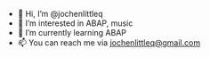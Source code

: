 - 👋 Hi, I’m @jochenlittleq
- 👀 I’m interested in ABAP, music
- 🌱 I’m currently learning ABAP
- 📫 You can reach me via jochenlittleq@gmail.com

<!---
jochenlittleq/jochenlittleq is a ✨ special ✨ repository because its `README.md` (this file) appears on your GitHub profile.
You can click the Preview link to take a look at your changes.
--->
